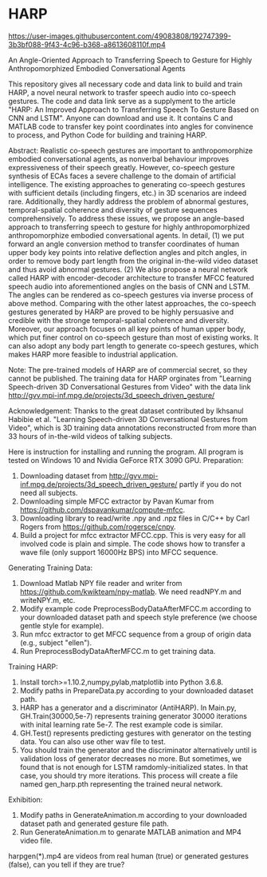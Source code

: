 # HARP

https://user-images.githubusercontent.com/49083808/192747399-3b3bf088-9f43-4c96-b368-a8613608110f.mp4


An Angle-Oriented Approach to Transferring Speech to Gesture for Highly Anthropomorphized Embodied Conversational Agents

This repository gives all necessary code and data link to build and train HARP, a novel neural network to trasfer speech audio into co-speech gestures.
The code and data link serve as a supplyment to the article "HARP: An Improved Approach to Transferring Speech To Gesture Based on CNN and LSTM". Anyone can download and use it.
It contains C and MATLAB code to transfer key point coordinates into angles for convinence to process, and Python Code for building and training HARP.

Abstract:
Realistic co-speech gestures are important to anthropomorphize embodied conversational agents, as nonverbal behaviour improves expressiveness of their speech greatly. However, co-speech gesture synthesis of ECAs faces a severe challenge to the domain of artificial intelligence. The existing approaches to generating co-speech gestures with sufficient details (including fingers, etc.) in 3D scenarios are indeed rare. Additionally, they hardly address the problem of abnormal gestures, temporal-spatial coherence and diversity of gesture sequences comprehensively. To address these issues, we propose an angle-based approach to transferring speech to gesture for highly anthropomorphized anthropomorphize embodied conversational agents. In detail, (1) we put forward an angle conversion method to transfer coordinates of human upper body key points into relative deflection angles and pitch angles, in order to remove body part length from the original in-the-wild video dataset and thus avoid abnormal gestures. (2) We also propose a neural network called HARP with encoder-decoder architecture to transfer MFCC featured speech audio into aforementioned angles on the basis of CNN and LSTM. The angles can be rendered as co-speech gestures via inverse process of above method. Comparing with the other latest approaches, the co-speech gestures generated by HARP are proved to be highly persuasive and credible with the stronge temporal-spatial coherence and diversity. Moreover, our approach focuses on all key points of human upper body, which put finer control on co-speech gesture than most of existing works. It can also adopt any body part length to generate co-speech gestures, which makes HARP more feasible to industrial application.

Note:
The pre-trained models of HARP are of commercial secret, so they cannot be published.
The training data for HARP orginates from "Learning Speech-driven 3D Conversational Gestures from Video" with the data link http://gvv.mpi-inf.mpg.de/projects/3d_speech_driven_gesture/

Acknowledgement:
Thanks to the great dataset contributed by Ikhsanul Habibie et al. "Learning Speech-driven 3D Conversational Gestures from Video", which is 3D training data annotations reconstructed from more than 33 hours of in-the-wild videos of talking subjects.

Here is instruction for installing and running the program. All program is tested on Windows 10 and Nvidia GeForce RTX 3090 GPU.
Preparation:
1) Downloading dataset from http://gvv.mpi-inf.mpg.de/projects/3d_speech_driven_gesture/ partly if you do not need all subjects.
2) Downloading simple MFCC extractor by Pavan Kumar from https://github.com/dspavankumar/compute-mfcc.
3) Downloading library to read/write .npy and .npz files in C/C++ by Carl Rogers from https://github.com/rogersce/cnpy.
4) Build a project for mfcc extractor MFCC.cpp. This is very easy for all involved code is plain and simple. The code shows how to transfer a wave file (only support 16000Hz BPS) into MFCC sequence.

Generating Training Data:
1) Download Matlab NPY file reader and writer from https://github.com/kwikteam/npy-matlab. We need readNPY.m and writeNPY.m, etc.
2) Modify example code PreprocessBodyDataAfterMFCC.m according to your downloaded dataset path and speech style preference (we choose gentle style for example).
3) Run mfcc extractor to get MFCC sequence from a group of origin data (e.g., subject "ellen").
4) Run PreprocessBodyDataAfterMFCC.m to get training data.

Training HARP:
1) Install torch>=1.10.2,numpy,pylab,matplotlib into Python 3.6.8.
2) Modify paths in PrepareData.py according to your downloaded dataset path.
3) HARP has a generator and a discriminator (AntiHARP). In Main.py, GH.Train(30000,5e-7) represents training generator 30000 iterations with inital learning rate 5e-7. The rest example code is similar.
4) GH.Test() represents predicting gestures with generator on the testing data. You can also use other wav file to test.
5) You should train the generator and the discriminator alternatively until is validation loss of generator decreases no more. But sometimes, we found that is not enough for LSTM ramdomly-initialized states. In that case, you should try more iterations. This process will create a file named gen_harp.pth representing the trained neural network.

Exhibition:
1) Modify paths in GenerateAnimation.m according to your downloaded dataset path and generated gesture file path.
2) Run GenerateAnimation.m to genarate MATLAB animation and MP4 video file.

harpgen(*).mp4 are videos from real human (true) or generated gestures (false), can you tell if they are true?
